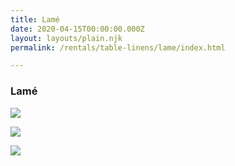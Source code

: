 ```yaml
---
title: Lamé
date: 2020-04-15T00:00:00.000Z
layout: layouts/plain.njk
permalink: /rentals/table-linens/lame/index.html

---
```


### Lamé

<section class="grid-container" markdown="1">

<a title="black" class="photo-overlay" href="/static/img/table-linens/07-Lame/lame-black-crop.jpg">![](/static/img/table-linens/07-Lame/lame-black-crop.jpg)</a>

<a title="emerald" class="photo-overlay" href="/static/img/table-linens/07-Lame/lame-emerald-crop.jpg">![](/static/img/table-linens/07-Lame/lame-emerald-crop.jpg)</a>

<a title="gold" class="photo-overlay" href="/static/img/table-linens/07-Lame/lame-gold-crop.jpg">![](/static/img/table-linens/07-Lame/lame-gold-crop.jpg)</a>

</section>